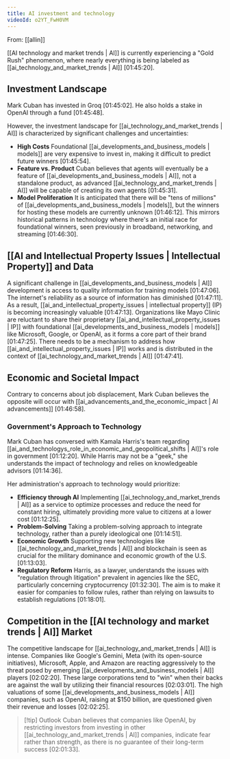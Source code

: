 ```yaml
---
title: AI investment and technology
videoId: o2YT_FwH0VM
---
```


From: [[allin]] <br/> 

[[AI technology and market trends | AI]] is currently experiencing a "Gold Rush" phenomenon, where nearly everything is being labeled as [[ai_technology_and_market_trends | AI]] [01:45:20].

## Investment Landscape
Mark Cuban has invested in Groq [01:45:02]. He also holds a stake in OpenAI through a fund [01:45:48].

However, the investment landscape for [[ai_technology_and_market_trends | AI]] is characterized by significant challenges and uncertainties:
*   **High Costs** Foundational [[ai_developments_and_business_models | models]] are very expensive to invest in, making it difficult to predict future winners [01:45:54].
*   **Feature vs. Product** Cuban believes that agents will eventually be a feature of [[ai_developments_and_business_models | AI]], not a standalone product, as advanced [[ai_technology_and_market_trends | AI]] will be capable of creating its own agents [01:45:31].
*   **Model Proliferation** It is anticipated that there will be "tens of millions" of [[ai_developments_and_business_models | models]], but the winners for hosting these models are currently unknown [01:46:12]. This mirrors historical patterns in technology where there's an initial race for foundational winners, seen previously in broadband, networking, and streaming [01:46:30].

## [[AI and Intellectual Property Issues | Intellectual Property]] and Data
A significant challenge in [[ai_developments_and_business_models | AI]] development is access to quality information for training models [01:47:06]. The internet's reliability as a source of information has diminished [01:47:11]. As a result, [[ai_and_intellectual_property_issues | intellectual property]] (IP) is becoming increasingly valuable [01:47:13]. Organizations like Mayo Clinic are reluctant to share their proprietary [[ai_and_intellectual_property_issues | IP]] with foundational [[ai_developments_and_business_models | models]] like Microsoft, Google, or OpenAI, as it forms a core part of their brand [01:47:25]. There needs to be a mechanism to address how [[ai_and_intellectual_property_issues | IP]] works and is distributed in the context of [[ai_technology_and_market_trends | AI]] [01:47:41].

## Economic and Societal Impact
Contrary to concerns about job displacement, Mark Cuban believes the opposite will occur with [[ai_advancements_and_the_economic_impact | AI advancements]] [01:46:58].

### Government's Approach to Technology
Mark Cuban has conversed with Kamala Harris's team regarding [[ai_and_technologys_role_in_economic_and_geopolitical_shifts | AI]]'s role in government [01:12:20]. While Harris may not be a "geek," she understands the impact of technology and relies on knowledgeable advisors [01:14:36].

Her administration's approach to technology would prioritize:
*   **Efficiency through AI** Implementing [[ai_technology_and_market_trends | AI]] as a service to optimize processes and reduce the need for constant hiring, ultimately providing more value to citizens at a lower cost [01:12:25].
*   **Problem-Solving** Taking a problem-solving approach to integrate technology, rather than a purely ideological one [01:14:51].
*   **Economic Growth** Supporting new technologies like [[ai_technology_and_market_trends | AI]] and blockchain is seen as crucial for the military dominance and economic growth of the U.S. [01:13:03].
*   **Regulatory Reform** Harris, as a lawyer, understands the issues with "regulation through litigation" prevalent in agencies like the SEC, particularly concerning cryptocurrency [01:32:30]. The aim is to make it easier for companies to follow rules, rather than relying on lawsuits to establish regulations [01:18:01].

## Competition in the [[AI technology and market trends | AI]] Market
The competitive landscape for [[ai_technology_and_market_trends | AI]] is intense. Companies like Google's Gemini, Meta (with its open-source initiatives), Microsoft, Apple, and Amazon are reacting aggressively to the threat posed by emerging [[ai_developments_and_business_models | AI]] players [02:02:20]. These large corporations tend to "win" when their backs are against the wall by utilizing their financial resources [02:03:01]. The high valuations of some [[ai_developments_and_business_models | AI]] companies, such as OpenAI, raising at $150 billion, are questioned given their revenue and losses [02:02:25].

> [!tip] Outlook
> Cuban believes that companies like OpenAI, by restricting investors from investing in other [[ai_technology_and_market_trends | AI]] companies, indicate fear rather than strength, as there is no guarantee of their long-term success [02:01:33].